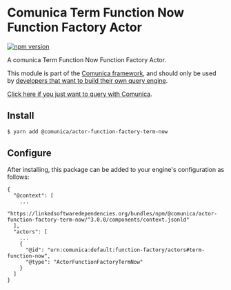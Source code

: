 # Comunica Term Function Now Function Factory Actor

[![npm version](https://badge.fury.io/js/%40comunica%2Factor-function-factory-term-function-now.svg)](https://www.npmjs.com/package/@comunica/actor-function-factory-term-now)

A comunica Term Function Now Function Factory Actor.

This module is part of the [Comunica framework](https://github.com/comunica/comunica),
and should only be used by [developers that want to build their own query engine](https://comunica.dev/docs/modify/).

[Click here if you just want to query with Comunica](https://comunica.dev/docs/query/).

## Install

```bash
$ yarn add @comunica/actor-function-factory-term-now
```

## Configure

After installing, this package can be added to your engine's configuration as follows:
```text
{
  "@context": [
    ...
    "https://linkedsoftwaredependencies.org/bundles/npm/@comunica/actor-function-factory-term-now/^3.0.0/components/context.jsonld"
  ],
  "actors": [
    ...
    {
      "@id": "urn:comunica:default:function-factory/actors#term-function-now",
      "@type": "ActorFunctionFactoryTermNow"
    }
  ]
}
```
